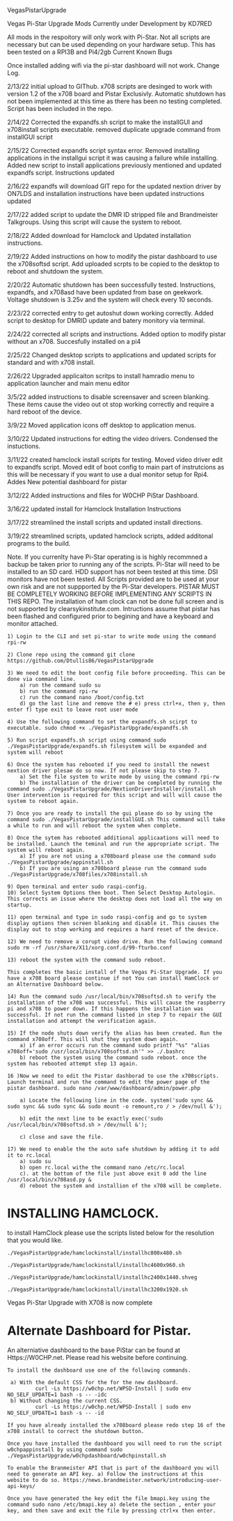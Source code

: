 VegasPistarUpgrade

Vegas Pi-Star Upgrade Mods Currently under Development by KD7RED

All mods in the respoitory will only work with Pi-Star. Not all scripts are necessary but can be used depending on your hardware setup. This has been tested on a RPI3B and Pi4/2gb
Current Known Bugs

Once installed adding wifi via the pi-star dashboard will not work.
Change Log.

2/13/22 initial upload to GIThub. x708 scripts are desinged to work with version 1.2 of the x708 board and Pistar Exclusivly. Automatic shutdown has not been implemented at this time as there has been no testing completed. Script has been included in the repo.

2/14/22 Corrected the expandfs.sh script to make the installGUI and x708install scripts executable. removed duplicate upgrade command from installGUI script

2/15/22 Corrected expandfs script syntax error. Removed installing applications in the installgui script it was causing a failure while installing. Added new script to install applications previously mentioned and updated expandfs script. Instructions updated

2/16/22 expandfs will download GIT repo for the updated nextion driver by ON7LDS and installation instructions have been updated instructions updated

2/17/22 added script to update the DMR ID stripped file and Brandmeister Talkgroups. Using this script will cause the system to reboot.

2/18/22 Added download for Hamclock and Updated installation instructions.

2/19/22 Added instructions on how to modify the pistar dashboard to use the x708softsd script. Add uploaded scrpts to be copied to the desktop to reboot and shutdown the system.

2/20/22 Automatic shutdown has been successfully tested. Instructions, expandfs, and x708asd have been updated from base on geekwork. Voltage shutdown is 3.25v and the system will check every 10 seconds.

2/23/22 corrected entry to get autoshut down working correctly. Added script to desktop for DMRID update and batery monitory via terminal.

2/24/22 corrected all scripts and instructions. Added option to modify pistar without an x708. Succesfully installed on a pi4

2/25/22 Changed desktop scripts to applications and updated scripts for standard and with x708 install.

2/26/22 Upgraded applicaiton scritps to install hamradio menu to application launcher and main menu editor

3/5/22 added instructions to disable screensaver and screen blanking. These items cause the video out ot stop working correctly and require a hard reboot of the device.

3/9/22 Moved application icons off desktop to application menus.

3/10/22 Updated instructions for edting the video drivers. Condensed the instuctions.

3/11/22 created hamclock install scripts for testing. Moved video driver edit to expandfs script. Moved edit of boot config to main part of instrutcions as this will be necessary if you want to use a dual monitor setup for Rpi4. Addes New potential dashboard for pistar

3/12/22 Added instructions and files for W0CHP PiStar Dashboard.

3/16/22 updated install for Hamclock
Installation Instructions

3/17/22 streamlined the install scripts and updated install directions.

3/19/22 streamlined scripts, updated hamclock scripts, added additonal programs to the build.

Note. If you currenlty have Pi-Star operating is is highly recommned a backup be taken prior to running any of the scripts. Pi-Star will need to be installed to an SD card. HDD support has not been tested at this time. DSI monitors have not been tested. All Scripts provided are to be used at your own risk and are not suppported by the Pi-Star developers. PISTAR MUST BE COMPLETELY WORKING BEFORE IMPLEMENTING ANY SCRIPTS IN THIS REPO. The installation of ham clock can not be done full screen and is not supported by clearsykinstitute.com. Intructions assume that pistar has been flashed and configured prior to begining and have a keyboard and monitor attached.

    1) Login to the CLI and set pi-star to write mode using the command rpi-rw

    2) Clone repo using the command git clone https://github.com/Dtullis86/VegasPistarUpgrade

    3) We need to edit the boot config file before proceeding. This can be done via command line. 
        a) run the command sudo su 
        b) run the command rpi-rw 
        c) run the command nano /boot/config.txt 
        d) go the last line and remove the # e) press ctrl+x, then y, then enter f) type exit to leave root user mode

    4) Use the following command to set the expandfs.sh scirpt to executable. sudo chmod +x ./VegasPistarUpgrade/expandfs.sh

    5) Run script expandfs.sh script using command sudo ./VegasPistarUpgrade/expandfs.sh filesystem will be expanded and system will reboot

    6) Once the system has rebooted if you need to install the newest nextion driver plesae do so now. If not please skip to step 7.
        a) Set the file system to write mode by using the command rpi-rw
        b) The installation of the driver can be completed by running the command sudo ./VegasPistarUpgrade/NextionDriverInstaller/install.sh User intervention is required for this script and will will cause the system to reboot again.

    7) Once you are ready to install the gui please do so by using the command sudo ./VegasPistarUpgrade/installGUI.sh This command will take a while to run and will reboot the system when complete.

    8) Once the sytem has rebooted additional applicaations will need to be installed. Launch the teminal and run the appropriate script. The system will reboot again.
        a) If you are not using a x708board please use the command sudo ./VegasPistarUpgrade/appinstall.sh
        b) If you are using an x708board please run the command sudo ./VegasPistarUpgrade/x708files/x708install.sh

    9) Open terminal and enter sudo raspi-config. 
    10) Select System Options then boot. Then Select Desktop Autologin. This corrects an issue where the desktop does not load all the way on startup.

    11) open terminal and type in sudo raspi-config and go to system display options then screen blanking and disable it. This causes the display out to stop working and requires a hard reset of the device.
    
    12) We need to remove a corupt video drive. Run the following command sudo rm -rf /usr/share/X11/xorg.conf.d/99-fturbo.conf

    13) reboot the system with the command sudo reboot.

    This completes the basic install of the Vegas Pi-Star Upgrade. If you have a x708 board please continue if not You can install HamClock or an Alternative Dashboard below.

    14) Run the command sudo /usr/local/bin/x708softsd.sh to verify the installation of the x708 was successful. This will cause the raspberry pi and x708 to power down. If this happens the installation was successful. If not run the command listed in step 7 to repair the GUI installation and attempt the verification again.

    15) If the node shuts down verify the alias has been created. Run the command x708off. This will shut they system down again.
        a) if an error occurs run the command sudo printf "%s" "alias x708off='sudo /usr/local/bin/x708softsd.sh'" >> ./.bashrc
        b) reboot the system using the command sudo reboot. once the system has rebooted attempt step 13 again.

    16 )Now we need to edit the Pistar dashborad to use the x708scripts. Launch terminal and run the command to edit the power page of the pistar dashboard. sudo nano /var/www/dashboard/admin/power.php

        a) Locate the following line in the code. system('sudo sync && sudo sync && sudo sync && sudo mount -o remount,ro / > /dev/null &');

        b) edit the next line to be exactly exec('sudo /usr/local/bin/x708softsd.sh > /dev/null &');

        c) close and save the file.

    17) We need to enable the the auto safe shutdown by adding it to add it to rc.local 
        a) sudo su 
        b) open rc.local withe the command nano /etc/rc.local 
        c). at the bottom of the file just above exit 0 add the line /usr/local/bin/x708asd.py &
        d) reboot the system and installion of the x708 will be complete.

# INSTALLING HAMCLOCK.

to install HamClock please use the scripts listed below for the resolution that you would like.

    ./VegasPistarUpgrade/hamclockinstall/installhc800x480.sh

    ./VegasPistarUpgrade/hamclockinstall/installhc4600x960.sh

    ./VegasPistarUpgrade/hamclockinstall/installhc2400x1440.shveg

    ./VegasPistarUpgrade/hamclockinstall/installhc3200x1920.sh

Vegas Pi-Star Upgrade with X708 is now complete


# Alternate Dashboard for Pistar.

An alterniative dashboard to the base PiStar can be found at Https://W0CHP.net. Please read his website before continuing.

    To install the dashboard use one of the following commands.

     a) With the default CSS for the for the new dashboard.
             curl -Ls https://w0chp.net/WPSD-Install | sudo env NO_SELF_UPDATE=1 bash -s -- -idc
     b) Without changing the current CSS.
             curl -Ls https://w0chp.net/WPSD-Install | sudo env NO_SELF_UPDATE=1 bash -s -- -id

    If you have already installed the x708board please redo step 16 of the x708 install to correct the shutdown button.

    Once you have installed the dashboard you will need to run the script w0chpappinstall by using command sudo ./VegasPistarUpgrade/w0chpdashboard/w0chpinstall.sh

    To enable the Branmeister API that is part of the dashboard you will need to generate an API key. a) Follow the instructions at this website to do so. https://news.brandmeister.network/introducing-user-api-keys/

    Once you have generated the key edit the file bmapi.key using the command sudo nano /etc/bmapi.key a) delete the section , enter your key, and then save and exit the file by pressing ctrl+x then enter.
